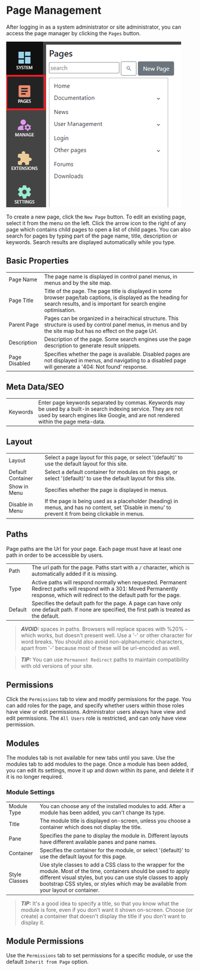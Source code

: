# Page Management
After logging in as a system administrator or site administrator, you can access the page manager by clicking the
`Pages` button.

![Manage Pages](PageManagement.png)

To create a new page, click the `New Page` button.  To edit an existing page, select it from the menu on the left.  Click the arrow icon to 
the right of any page which contains child pages to open a list of child pages.  You can also 
search for pages by typing part of the page name, title, description or keywords.  Search results are displayed 
automatically while you type.

## Basic Properties
|                  |                                                                                      |
|------------------|--------------------------------------------------------------------------------------|
| Page Name        | The page name is displayed in control panel menus, in menus and by the site map.  |
| Page Title       | Title of the page.  The page title is displayed in some browser page/tab captions, is displayed as the heading for search results, and is important for search engine optimisation.  |
| Parent Page      | Pages can be organized in a heirachical structure.  This structure is used by control panel menus, in menus and by the site map but has no effect on the page Url. |
| Description      | Description of the page.  Some search engines use the page description to generate result snippets. |
| Page Disabled    | Specifies whether the page is available.  Disabled pages are not displayed in menus, and navigating to a disabled page will generate a '404: Not found' response. |

## Meta Data/SEO
|                  |                                                                                      |
|------------------|--------------------------------------------------------------------------------------|
| Keywords         | Enter page keywords separated by commas.  Keywords may be used by a built-in search indexing service.  They are not used by search engines like Google, and are not rendered within the page meta-data. |

## Layout       
|                  |                                                                                      |
|------------------|--------------------------------------------------------------------------------------|
| Layout           | Select a page layout for this page, or select '(default)' to use the default layout for this site. |
| Default Container| Select a default container for modules on this page, or select '(default)' to use the default layout for this site. |
| Show in Menu     | Specifies whether the page is displayed in menus. |
| Disable in Menu  | If the page is being used as a placeholder (heading) in menus, and has no content, set 'Disable in menu' to prevent it from being clickable in menus. |

## Paths
Page paths are the Url for your page.  Each page must have at least one path in order to be accessible by users.  

|                  |                                                                                      |
|------------------|--------------------------------------------------------------------------------------|
| Path             | The url path for the page.  Paths start with a `/` character, which is automatically added if it is missing. |
| Type             | Active paths will respond normally when requested.  Permanent Redirect paths will respond with a 301: Moved Permanently response, which will redirect to the default path for the page. |
| Default          | Specifies the default path for the page.  A page can have only one default path.  If none are specified, the first path is treated as the default.   |

> **_AVOID:_**  spaces in paths.  Browsers will replace spaces with %20% - which works, but doesn't present well.  Use a '-' or other character for word breaks.  You should
also avoid non-alphanumeric characters, apart from '-' because most of these will be url-encoded as well.

> **_TIP:_**  You can use `Permanent Redirect` paths to maintain compatibility with old versions of your site.

## Permissions
Click the `Permissions` tab to view and modify permissions for the page.  You can add roles for the page, and specify whether users within those roles have view or edit permissions.  Administrator 
users always have view and edit permissions.  The `All Users` role is restricted, and can only have view permission.

## Modules
The modules tab is not available for new tabs until you save.  Use the modules tab to add modules to the page.  Once a module has been added, you can edit its settings, move it up and down within its 
pane, and delete it if it is no longer required.

### Module Settings
|                  |                                                                                      |
|------------------|--------------------------------------------------------------------------------------|
| Module Type      | You can choose any of the installed modules to add.  After a module has been added, you can't change its type. |
| Title            | The module title is displayed on-screen, unless you choose a container which does not display the title.    |
| Pane             | Specifies the pane to display the module in.  Different layouts have different available panes and pane names.   |
| Container        | Specifies the container for the module, or select '(default)' to use the default layout for this page.   |
| Style Classes    | Use style classes to add a CSS class to the wrapper for the module.  Most of the time, containers should be used to apply different visual styles, but you can use style classes to apply bootstrap CSS styles, or styles which may be available from your layout or container. |

> **_TIP:_**  It's a good idea to specify a title, so that you know what the module is fore, even if you don't want it shown on-screen.  Choose (or create) a container that doesn't 
display the title if you don't want to display it.

## Module Permissions
Use the `Permissions` tab to set permissions for a specific module, or use the default `Inherit from Page` option.

